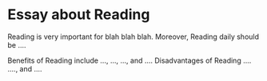 # Essay about Reading

Reading is very important for blah blah blah. Moreover, Reading daily should be ....

Benefits of Reading include ..., ..., ..., and ....
Disadvantages of Reading .... ...., and ....
